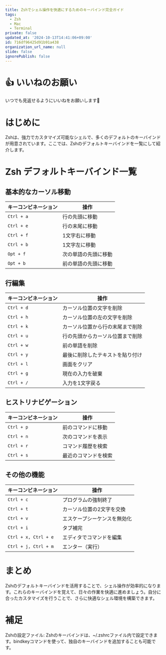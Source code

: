 ```yaml
---
title: Zshでシェル操作を快適にするためのキーバインド完全ガイド
tags:
  - Zsh
  - Mac
  - Terminal
private: false
updated_at: '2024-10-13T14:41:06+09:00'
id: 716df96425d91b91a438
organization_url_name: null
slide: false
ignorePublish: false
---
```

# 👍️ いいねのお願い
いつでも見返せるようにいいねをお願いします🙇

# はじめに
Zshは、強力でカスタマイズ可能なシェルで、多くのデフォルトのキーバインドが用意されています。ここでは、Zshのデフォルトキーバインドを一覧にして紹介します。

# Zsh デフォルトキーバインド一覧

## 基本的なカーソル移動
| キーコンビネーション                     | 操作 |
|------------------------|--------------------|
| `Ctrl + a`         | 行の先頭に移動            |
| `Ctrl + e`         | 行の末尾に移動            |
| `Ctrl + f`         | 1文字右に移動             |
| `Ctrl + b`         | 1文字左に移動             |
| `Opt + f`          | 次の単語の先頭に移動       |
| `Opt + b`          | 前の単語の先頭に移動       |

## 行編集
| キーコンビネーション                     | 操作 |
|------------------------|--------------------|
| `Ctrl + d`         | カーソル位置の文字を削除    |
| `Ctrl + h`         | カーソル位置の左の文字を削除    |
| `Ctrl + k`         | カーソル位置から行の末尾まで削除 |
| `Ctrl + u`         | 行の先頭からカーソル位置まで削除 |
| `Ctrl + w`         | 前の単語を削除           |
| `Ctrl + y`         | 最後に削除したテキストを貼り付け    |
| `Ctrl + l`         | 画面をクリア            |
| `Ctrl + g`         | 現在の入力を破棄            |
| `Ctrl + /`         | 入力を1文字戻る            |

## ヒストリナビゲーション
| キーコンビネーション                     | 操作 |
|------------------------|--------------------|
| `Ctrl + p`         | 前のコマンドに移動        |
| `Ctrl + n`       | 次のコマンドを表示        |
| `Ctrl + r`         | コマンド履歴を検索      |
| `Ctrl + s`         | 最近のコマンドを検索      |

## その他の機能
| キーコンビネーション                     | 操作 |
|------------------------|--------------------|
| `Ctrl + c`         | プログラムの強制終了  |
| `Ctrl + t`         | カーソル位置の2文字を交換  |
| `Ctrl + v`        | エスケープシーケンスを無効化|
| `Ctrl + i`        | タブ補完 |
| `Ctrl + x, Ctrl + e`         | エディタでコマンドを編集   |
| `Ctrl + j, Ctrl + m`         | エンター（実行）   |

# まとめ

Zshのデフォルトキーバインドを活用することで、シェル操作が効率的になります。これらのキーバインドを覚えて、日々の作業を快適に進めましょう。自分に合ったカスタマイズを行うことで、さらに快適なシェル環境を構築できます。

# 補足
Zshの設定ファイル: Zshのキーバインドは、~/.zshrcファイル内で設定できます。bindkeyコマンドを使って、独自のキーバインドを追加することも可能です。
